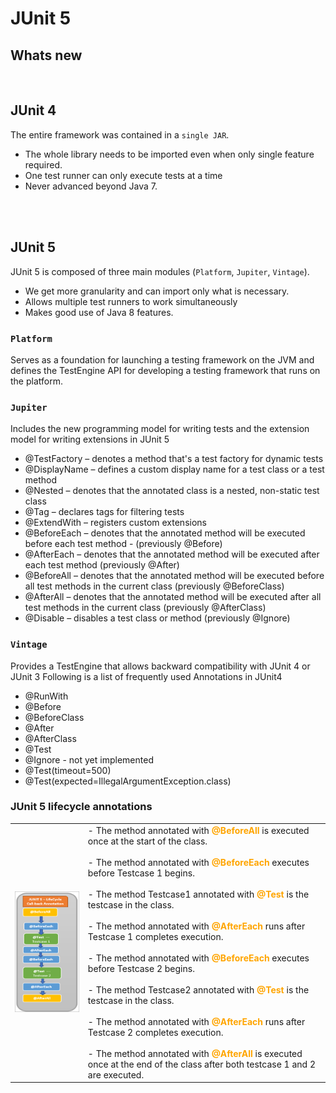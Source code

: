# JUnit 5 

## Whats new  
<br>

## JUnit 4 
The entire framework was contained in a `single JAR`.  
- The whole library needs to be imported even when only single feature required.
- One test runner can only execute tests at a time
- Never advanced beyond Java 7.
<br>
<br>


## JUnit 5
JUnit 5 is composed of three main modules (`Platform`, `Jupiter`, `Vintage`).  
- We get more granularity and can import only what is necessary.
- Allows multiple test runners to work simultaneously
- Makes good use of Java 8 features.

### `Platform`
Serves as a foundation for launching a testing framework on the JVM and defines the TestEngine API for developing a testing framework that runs on the platform.

### `Jupiter`
Includes the new programming model for writing tests and the extension model for writing extensions in JUnit 5

- @TestFactory – denotes a method that's a test factory for dynamic tests
- @DisplayName – defines a custom display name for a test class or a test method
- @Nested – denotes that the annotated class is a nested, non-static test class
- @Tag – declares tags for filtering tests
- @ExtendWith – registers custom extensions
- @BeforeEach – denotes that the annotated method will be executed before each test method - (previously @Before)
- @AfterEach – denotes that the annotated method will be executed after each test method (previously @After)
- @BeforeAll – denotes that the annotated method will be executed before all test methods in the current class (previously @BeforeClass)
- @AfterAll – denotes that the annotated method will be executed after all test methods in the current class (previously @AfterClass)
- @Disable – disables a test class or method (previously @Ignore)


### `Vintage`
Provides a TestEngine that allows backward compatibility with JUnit 4 or JUnit 3
Following is a list of frequently used Annotations in JUnit4

- @RunWith
- @Before
- @BeforeClass
- @After
- @AfterClass
- @Test
- @Ignore - not yet implemented 
- @Test(timeout=500)
- @Test(expected=IllegalArgumentException.class)

### JUnit 5 lifecycle annotations 
<table>
<tr>
<td>
<img src="./img/lc5.png" />
</td>
<td>
- The method annotated with <b style="color:orange">@BeforeAll</b> is executed once at the start of the class.<br><br>
- The method annotated with <b style="color:orange">@BeforeEach</b> executes before Testcase 1 begins.<br><br>
- The method Testcase1 annotated with <b style="color:orange">@Test</b> is the testcase in the class.<br><br>
- The method annotated with <b style="color:orange">@AfterEach</b> runs after Testcase 1 completes execution.<br><br>
- The method annotated with <b style="color:orange">@BeforeEach</b> executes before Testcase 2 begins.<br><br>
- The method Testcase2 annotated with <b style="color:orange">@Test</b> is the testcase in the class.<br><br>
- The method annotated with <b style="color:orange">@AfterEach</b> runs after Testcase 2 completes execution.<br><br>
- The method annotated with <b style="color:orange">@AfterAll</b> is executed once at the end of the class after both testcase 1 and 2 are executed.
</td>
</tr>
</table>